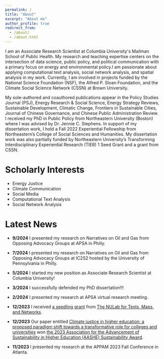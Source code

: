 ```yaml
---
permalink: /
title: "About"
excerpt: "About me"
author_profile: true
redirect_from: 
  - /about/
  - /about.html
---
```


I am an Associate Research Scientist at Columbia University's Mailman School of Public Health. My research and teaching expertise centers on the intersection of data science, public policy, and political communication with a
primary focus on energy and environmental policy.I am passionate about applying computational text analysis, social network analysis, and spatial analysis in my work. Currently, I am involved in projects funded by the National Science Foundation (NSF), the Alfred P. Sloan Foundation, and the Climate Social Science Network (CSSN) at Brown University.

My sole-authored and coauthored publications appear in the Policy Studies Journal (PSJ), Energy Research & Social Science, Energy Strategy Reviews, Sustainable Development, Climatic Change, Frontiers in Sustainable Cities, Journal of Chinese Governance, and Chinese Public Administration Review. I received my PhD in Public Policy from Northeastern University (Boston) where I was advised by Dr. Jennie C. Stephens. In support of my dissertation work, I hold a Fall 2022 Experiential Fellowship from Northeastern’s College of Social Sciences and Humanities. My dissertation work was also partially funded by Northeastern University’s Transforming Interdisciplinary Experiential Research (TIER) 1 Seed Grant and a grant from CSSN.

Scholarly Interests
======
- Energy Justice
- Climate Communication
- Social Media
- Computational Text Analysis
- Social Network Analysis

Latest News
======
- **9/2024** I presented my research on Narratives on Oil and Gas from Opposing Advocacy Groups at APSA in Philly.
  
- **7/2024** I presented my research on Narratives on Oil and Gas from Opposing Advocacy Groups at IC2S2 hosted by the University of Pennsylvania in Philly.
  
- **5/2024** I started my new position as Associate Research Scientist at Columbia University!
  
- **3/2024** I successfully defended my PhD dissertation!!!

- **2/2024** I presented my research at APSA virtual research meeting.

- **12/2023** I received [a seedling grant](https://cssh.northeastern.edu/nulab/fall-23-grants/) from [The NULab for Texts, Maps, and Networks](https://cssh.northeastern.edu/nulab/).

- **12/2023** Our paper entitled [Climate justice in higher education: a proposed paradigm shift towards a transformative role for colleges and universities](https://link.springer.com/article/10.1007/s10584-023-03486-4) won [the 2023 Association for the Advancement of Sustainability in Higher Education (AASHE) Sustainability Award](https://www.aashe.org/get-involved/awards/winners/).
  
- **11/2023** I presented my research at the APPAM 2023 Fall Conference in Atlanta.
